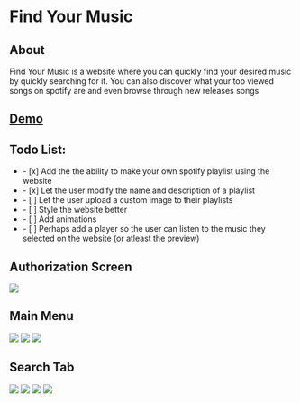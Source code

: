 <h1>Find Your Music</h1>

<h2>About</h2>
<p>Find Your Music is a website where you can quickly find your desired music by quickly searching for it. You can also discover what your top viewed songs on spotify are and even browse through new releases songs</p>


<a href="https://find-your-music.herokuapp.com"><h2>Demo</h2></a>

<h2>Todo List:</h2>
<ul>
<li> - [x] Add the the ability to make your own spotify playlist using the website</li>
<li> - [x] Let the user modify the name and description of a playlist</li>
<li> - [ ] Let the user upload a custom image to their playlists</li>
<li> - [ ] Style the website better</li>
<li> - [ ] Add animations</li>
<li> - [ ] Perhaps add a player so the user can listen to the music they selected on the website (or atleast the preview)</li>

</ul>
<h2>Authorization Screen</h2>
<img src="https://i.imgur.com/X5BQu13.png"/>
<h2>Main Menu</h2>
<img src="https://i.imgur.com/tbGe9zg.png"/>
<img src="https://i.imgur.com/LEZPAto.png"/>
<img src="https://i.imgur.com/RUexvw4.png"/>
<h2>Search Tab</h2>
<img src="https://i.imgur.com/CaoC9xL.png"/>
<img src="https://i.imgur.com/u5BVCC7.png"/>
<img src="https://i.imgur.com/sfuL3Ah.png"/>
<img src="https://i.imgur.com/ceUf3r1.png"/>